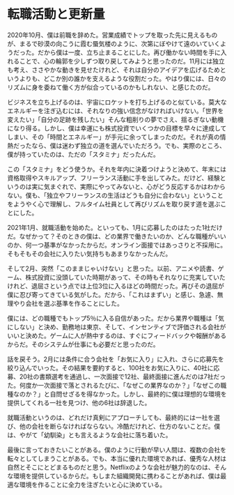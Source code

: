 # 転職活動と更新量

2020年10月、僕は前職を辞めた。営業成績でトップを取った先に見えるものが、まるで砂漠の向こうに霞む蜃気楼のように、次第にぼやけて遠のいていくようだった。だから僕は一度、立ち止まることにした。再び働かない時間を手に入れることで、心の輪郭を少しずつ取り戻してみようと思ったのだ。11月には独立も考え、ささやかな動きを見せたけれど、それは自分のアイデアを広げるためというよりも、どこか別の誰かを支えるような役割だった。やはり僕には、日々のリズムに身を委ねて働く方が似合っているのかもしれない、と感じたのだ。

ビジネスを立ち上げるのは、宇宙にロケットを打ち上げるのと似ている。莫大なエネルギーを注ぎ込むには、それなりの強い信念がなければいけない。「世界を変えたい」「自分の足跡を残したい」そんな粗削りの夢でさえ、揺るぎない動機になり得る。しかし、僕は幸運にも株式投資でいくつかの目標を早々に達成してしまい、その「時間とエネルギー」が手元に余ってしまったのだ。それが真の情熱だったなら、僕は迷わず独立の道を選んでいただろう。でも、実際のところ、僕が持っていたのは、ただの「スタミナ」だったんだ。

この「スタミナ」をどう使うか。それを年内に決着つけようと決めて、年末には資格取得やスキルアップ、フリーランス活動に手を出してみた。だけど、経験というのは実に気まぐれで、実際にやってみないと、心がどう反応するかはわからない。僕も、「独立やフリーランスの生活はどうも自分に合わない」ということをようやく心で理解し、フルタイム社員として再びリズムを取り戻す道を選ぶことにした。

2021年1月、就職活動を始めた。といっても、1月に応募したのはたった1社だけだ。なぜかって？そのときの僕は、どの業界で働きたいのか、どんな職種がいいのか、何一つ基準がなかったからだ。オンライン面接ではあっさりと不採用に。そもそもその会社に入りたい気持ちもあまりなかったんだ。

そして2月、突然「このままじゃいけない」と思った。以前、アニメや読書、ゲーム、株式投資に没頭していた時期があって、その時もそれなりに充実していたけれど、退屈さという点では上位3位に入るほどの時間だった。再びその退屈が僕に忍び寄ってきている気がした。だから、「これはまずい」と感じ、急遽、無理やり会社を選ぶ基準を作ることにした。

僕には、どの職種でもトップ5％に入る自信があった。だから業界や職種は「気にしない」と決め、勤務地は東京、そして、インセンティブで評価される会社がいいと決めた。ゲームに人が熱中するのは、すぐにフィードバックや報酬があるからだ。そのシステムが仕事にも必要だと思ったのだ。

話を戻そう。2月には条件に合う会社を「お気に入り」に入れ、さらに応募先を絞り込んでいった。その結果を要約すると、100社をお気に入りに、40社に応募、20社の書類選考を通過し、一次面接で12社、最終面接に進んだのは7社だった。何度か一次面接で落とされるたびに、「なぜこの業界なのか？」「なぜこの職種なのか？」と自問せざるを得なかった。しかし、最終的に僕は理想的な環境を提供してくれる一社を見つけ、他の6社は辞退した。

就職活動というのは、どれだけ真剣にアプローチしても、最終的には一社を選び、他の会社を断らなければならない。冷酷だけれど、仕方のないことだ。僕は、やがて「幼馴染」とも言えるような会社に落ち着いた。

最後に言っておきたいことがある。僕のように行動が早い人間は、複数の会社を転々としてしまうことがある。でも、本当に優れた環境であれば、優秀な人材は自然とそこにとどまるものだと思う。Netflixのような会社が魅力的なのは、そんな環境を提供しているからだ。もしまた組織開発に携わることがあれば、僕は最適な環境を作ることに全力を注ぎたいと心に決めている。